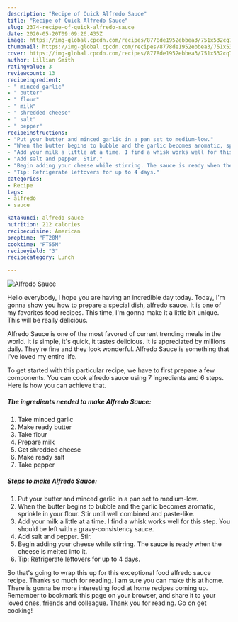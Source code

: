 ```yaml
---
description: "Recipe of Quick Alfredo Sauce"
title: "Recipe of Quick Alfredo Sauce"
slug: 2374-recipe-of-quick-alfredo-sauce
date: 2020-05-20T09:09:26.435Z
image: https://img-global.cpcdn.com/recipes/8778de1952ebbea3/751x532cq70/alfredo-sauce-recipe-main-photo.jpg
thumbnail: https://img-global.cpcdn.com/recipes/8778de1952ebbea3/751x532cq70/alfredo-sauce-recipe-main-photo.jpg
cover: https://img-global.cpcdn.com/recipes/8778de1952ebbea3/751x532cq70/alfredo-sauce-recipe-main-photo.jpg
author: Lillian Smith
ratingvalue: 3
reviewcount: 13
recipeingredient:
- " minced garlic"
- " butter"
- " flour"
- " milk"
- " shredded cheese"
- " salt"
- " pepper"
recipeinstructions:
- "Put your butter and minced garlic in a pan set to medium-low."
- "When the butter begins to bubble and the garlic becomes aromatic, sprinkle in your flour. Stir until well combined and paste-like."
- "Add your milk a little at a time. I find a whisk works well for this step. You should be left with a gravy-consistency sauce."
- "Add salt and pepper. Stir."
- "Begin adding your cheese while stirring. The sauce is ready when the cheese is melted into it."
- "Tip: Refrigerate leftovers for up to 4 days."
categories:
- Recipe
tags:
- alfredo
- sauce

katakunci: alfredo sauce 
nutrition: 212 calories
recipecuisine: American
preptime: "PT20M"
cooktime: "PT55M"
recipeyield: "3"
recipecategory: Lunch

---
```



![Alfredo Sauce](https://img-global.cpcdn.com/recipes/8778de1952ebbea3/751x532cq70/alfredo-sauce-recipe-main-photo.jpg)

Hello everybody, I hope you are having an incredible day today. Today, I'm gonna show you how to prepare a special dish, alfredo sauce. It is one of my favorites food recipes. This time, I'm gonna make it a little bit unique. This will be really delicious.



Alfredo Sauce is one of the most favored of current trending meals in the world. It is simple, it's quick, it tastes delicious. It is appreciated by millions daily. They're fine and they look wonderful. Alfredo Sauce is something that I've loved my entire life.


To get started with this particular recipe, we have to first prepare a few components. You can cook alfredo sauce using 7 ingredients and 6 steps. Here is how you can achieve that.

<!--inarticleads1-->

##### The ingredients needed to make Alfredo Sauce:

1. Take  minced garlic
1. Make ready  butter
1. Take  flour
1. Prepare  milk
1. Get  shredded cheese
1. Make ready  salt
1. Take  pepper




<!--inarticleads2-->

##### Steps to make Alfredo Sauce:

1. Put your butter and minced garlic in a pan set to medium-low.
1. When the butter begins to bubble and the garlic becomes aromatic, sprinkle in your flour. Stir until well combined and paste-like.
1. Add your milk a little at a time. I find a whisk works well for this step. You should be left with a gravy-consistency sauce.
1. Add salt and pepper. Stir.
1. Begin adding your cheese while stirring. The sauce is ready when the cheese is melted into it.
1. Tip: Refrigerate leftovers for up to 4 days.




So that's going to wrap this up for this exceptional food alfredo sauce recipe. Thanks so much for reading. I am sure you can make this at home. There is gonna be more interesting food at home recipes coming up. Remember to bookmark this page on your browser, and share it to your loved ones, friends and colleague. Thank you for reading. Go on get cooking!
